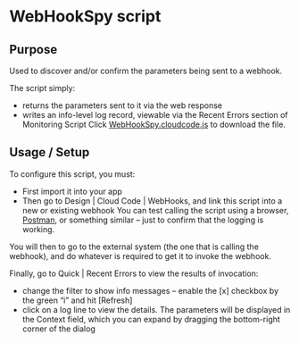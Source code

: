 # WebHookSpy script
## Purpose
Used to discover and/or confirm the parameters being sent to a webhook.

The script simply:

* returns the parameters sent to it via the web response
* writes an info-level log record, viewable via the Recent Errors section of Monitoring
Script
Click [WebHookSpy.cloudcode.js](WebHookSpy.cloudcode.js) to download the file.

## Usage / Setup
To configure this script, you must:

* First import it into your app
* Then go to Design | Cloud Code | WebHooks, and link this script into a new or existing webhook
You can test calling the script using a browser, [Postman](https://www.getpostman.com/), or something similar – just to confirm that the logging is working.

You will then to go to the external system (the one that is calling the webhook), and do whatever is required to get it to invoke the webhook.

Finally, go to Quick | Recent Errors to view the results of invocation:

* change the filter to show info messages – enable the [x] checkbox by the green “i” and hit [Refresh]
* click on a log line to view the details. The parameters will be displayed in the Context field, which you can expand by dragging the bottom-right corner of the dialog